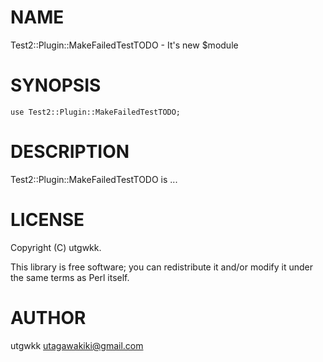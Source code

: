 # NAME

Test2::Plugin::MakeFailedTestTODO - It's new $module

# SYNOPSIS

    use Test2::Plugin::MakeFailedTestTODO;

# DESCRIPTION

Test2::Plugin::MakeFailedTestTODO is ...

# LICENSE

Copyright (C) utgwkk.

This library is free software; you can redistribute it and/or modify
it under the same terms as Perl itself.

# AUTHOR

utgwkk <utagawakiki@gmail.com>
